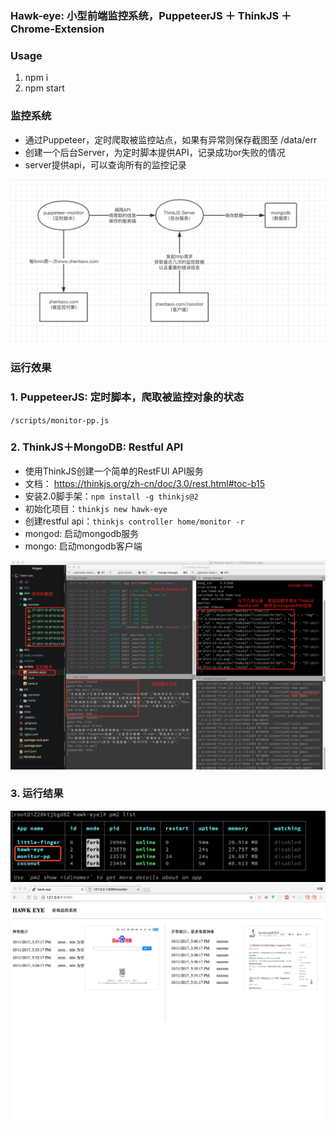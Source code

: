 ### Hawk-eye: 小型前端监控系统，PuppeteerJS ＋ ThinkJS ＋ Chrome-Extension
<!-- - 目前市面上以及各大公司使用的监控系统，几乎都是API层监控，包括调用量、数据、响应时长.....
- 似乎只要接口没问题，整个系统就是稳定运行的，一切皆大欢喜
- 但事实并非如此，CDN、DNS、Webview等等这些条件，都可能导致前端渲染失败、白屏
- 本项目的小型监控系统，贴近用户，直接抓取站点表现形式 -->

### Usage
1. npm i
2. npm start

### 监控系统
- 通过Puppeteer，定时爬取被监控站点，如果有异常则保存截图至 /data/err
- 创建一个后台Server，为定时脚本提供API，记录成功or失败的情况
- server提供api，可以查询所有的监控记录

<img src ="./doc/zhentaoo.png">

### 运行效果

### 1. PuppeteerJS: 定时脚本，爬取被监控对象的状态
`/scripts/monitor-pp.js`

### 2. ThinkJS＋MongoDB: Restful API
- 使用ThinkJS创建一个简单的RestFUl API服务
- 文档： https://thinkjs.org/zh-cn/doc/3.0/rest.html#toc-b15
- 安装2.0脚手架：`npm install -g thinkjs@2`
- 初始化项目：`thinkjs new hawk-eye`
- 创建restful api：`thinkjs controller home/monitor -r`
- mongod: 启动mongodb服务
- mongo: 启动mongodb客户端

<img src ="./doc/run.png">

### 3. 运行结果
<img src ="./doc/run-pp.png">
<img src ="./doc/hawk-eye.png">
